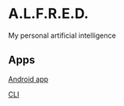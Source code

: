 # A.L.F.R.E.D.
My personal artificial intelligence 

## Apps

[Android app](https://github.com/AIByJohannes/alfred-android/)

[CLI](https://github.com/AIByJohannes/alfred-cli/)
